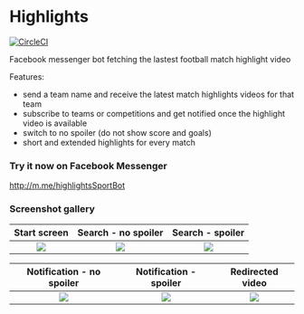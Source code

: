 # Highlights

[![CircleCI](https://circleci.com/gh/paulvidal/Highlights.svg?style=svg)](https://circleci.com/gh/paulvidal/Highlights)

Facebook messenger bot fetching the lastest football match highlight video

Features:

- send a team name and receive the latest match highlights videos for that team
- subscribe to teams or competitions and get notified once the highlight video is available
- switch to no spoiler (do not show score and goals)
- short and extended highlights for every match

### Try it now on Facebook Messenger

http://m.me/highlightsSportBot

### Screenshot gallery

Start screen          |  Search - no spoiler   |  Search - spoiler
:-------------------------:|:-------------------------:|:-------------------------:
![](https://highlights-bot.herokuapp.com/static/img/preview-1.png)  |  ![](https://highlights-bot.herokuapp.com/static/img/preview-2.png) | ![](https://highlights-bot.herokuapp.com/static/img/preview-3.png)

Notification - no spoiler  |  Notification - spoiler   |  Redirected video
:-------------------------:|:-------------------------:|:-------------------------:
![](https://highlights-bot.herokuapp.com/static/img/preview-4.png)  |  ![](https://highlights-bot.herokuapp.com/static/img/preview-5.png) | ![](https://highlights-bot.herokuapp.com/static/img/preview-6.png)